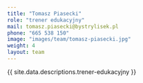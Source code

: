 ```yaml
---
title: "Tomasz Piasecki"
role: "trener edukacyjny"
mail: tomasz.piasecki@bystrylisek.pl
phone: "665 538 150"
image: "images/team/tomasz-piasecki.jpg"
weight: 4
layout: team
---
```


{{ site.data.descriptions.trener-edukacyjny }}
